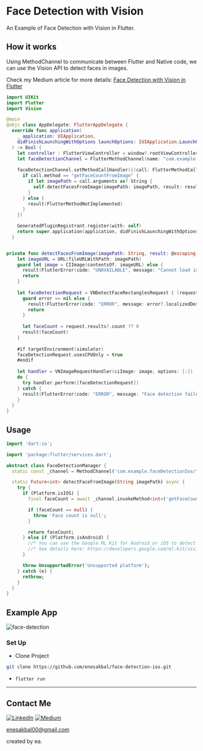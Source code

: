# Face Detection with Vision

An Example of Face Detection with Vision in Flutter.

## How it works
Using MethodChannel to communicate between Flutter and Native code, we can use the Vision API to detect faces in images.

Check my Medium article for more details: [Face Detection with Vision in Flutter](https://medium.com/@enesakbal00/flutter-face-detection-on-ios-with-vision-7d6eda867541)

```swift
import UIKit
import Flutter
import Vision

@main
@objc class AppDelegate: FlutterAppDelegate {
  override func application(
    _ application: UIApplication,
    didFinishLaunchingWithOptions launchOptions: [UIApplication.LaunchOptionsKey: Any]?
  ) -> Bool {
    let controller : FlutterViewController = window?.rootViewController as! FlutterViewController
    let faceDetectionChannel = FlutterMethodChannel(name: "com.example.faceDetectionIos/faceDetectionIos", binaryMessenger: controller.binaryMessenger)
    
    faceDetectionChannel.setMethodCallHandler({(call: FlutterMethodCall, result: @escaping FlutterResult) -> Void in
      if call.method == "getFaceCountFromImage" {
        if let imagePath = call.arguments as? String {
          self.detectFacesFromImage(imagePath: imagePath, result: result)
        }
      } else {
        result(FlutterMethodNotImplemented)
      }
    })

    GeneratedPluginRegistrant.register(with: self)
    return super.application(application, didFinishLaunchingWithOptions: launchOptions)
  }


private func detectFacesFromImage(imagePath: String, result: @escaping FlutterResult) {
    let imageURL = URL(fileURLWithPath: imagePath)
    guard let image = CIImage(contentsOf: imageURL) else {
      result(FlutterError(code: "UNAVAILABLE", message: "Cannot load image", details: nil))
      return
    }
    
    let faceDetectionRequest = VNDetectFaceRectanglesRequest { (request, error) in
      guard error == nil else {
        result(FlutterError(code: "ERROR", message: error?.localizedDescription, details: nil))
        return
      }
      
      let faceCount = request.results?.count ?? 0
      result(faceCount)
    }
    
    #if targetEnvironment(simulator)
    faceDetectionRequest.usesCPUOnly = true
    #endif
    
    let handler = VNImageRequestHandler(ciImage: image, options: [:])
    do {
      try handler.perform([faceDetectionRequest])
    } catch {
      result(FlutterError(code: "ERROR", message: "Face detection failed", details: error.localizedDescription))
    }
  }
}
```

## Usage
```dart
import 'dart:io';

import 'package:flutter/services.dart';

abstract class FaceDetectionManager {
  static const _channel = MethodChannel('com.example.faceDetectionIos/faceDetectionIos');

  static Future<int> detectFaceFromImage(String imagePath) async {
    try {
      if (Platform.isIOS) {
        final faceCount = await _channel.invokeMethod<int>('getFaceCountFromImage', imagePath);

        if (faceCount == null) {
          throw 'Face count is null';
        }

        return faceCount;
      } else if (Platform.isAndroid) {
        //* You can use the Google ML Kit for Android or iOS to detect faces in an image.
        //* See details here: https://developers.google.com/ml-kit/vision/face-detection
      }

      throw UnsupportedError('Unsupported platform');
    } catch (e) {
      rethrow;
    }
  }
}
```

## Example App

![face-detection](https://github.com/user-attachments/assets/c498cea9-351f-40f7-a483-4e67d97e6d1d)


### Set Up
- Clone Project
```bash
git clone https://github.com/enesakbal/face-detection-ios.git
```

- ```flutter run```

---


## Contact Me
[![LinkedIn](https://img.shields.io/badge/linkedin-0A66C2?style=for-the-badge&logo=linkedin&logoColor=white)](https://www.linkedin.com/in/enesakbl/)
[![Medium](https://img.shields.io/badge/Medium-12100E?style=for-the-badge&logo=medium&logoColor=white)](https://medium.com/@enesakbal00)

enesakbal00@gmail.com

created by ea.
